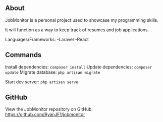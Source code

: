 ## About

JobMonitor is a personal project used to showcase my programming skills.

It will function as a way to keep track of resumes and job applications.

Languages/Frameworks:
-Laravel
-React

## Commands

Install dependencies: `composer install`
Update dependencies: `composer update`
Migrate database: `php artisan migrate`

Start dev server: `php artisan serve`
## GitHub

View the JobMonitor repository on GitHub: https://github.com/RyanJF1/jobmonitor
